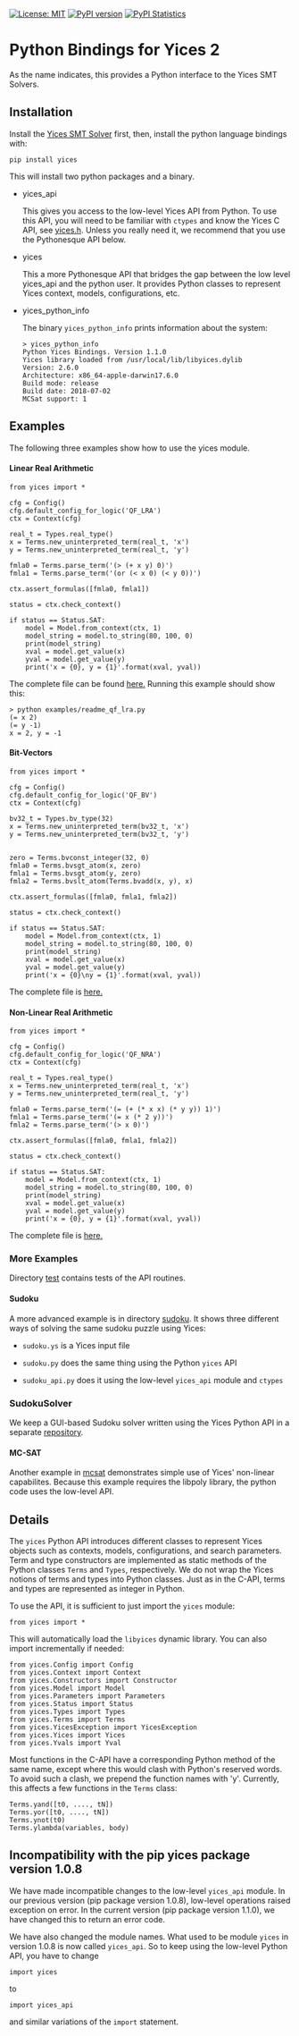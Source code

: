 [![License: MIT](https://img.shields.io/badge/License-MIT-blueviolet.svg)](https://opensource.org/licenses/MIT)
[![PyPI version](https://badge.fury.io/py/yices.svg)](https://badge.fury.io/py/yices)
[![PyPI Statistics](https://img.shields.io/pypi/dm/yices.svg)](https://pypistats.org/packages/yices)

#  Python Bindings for Yices 2

As the name indicates, this provides a Python interface to the Yices SMT Solvers.

## Installation

Install the [Yices SMT Solver](http://yices.csl.sri.com/) first, then, install
the python language bindings with:
```
pip install yices
```

This will install two python packages and a binary.

- yices_api

  This gives you access to the low-level Yices API from Python. To use this API, you will need to be familiar
  with `ctypes`   and know the Yices C API, see [yices.h](https://github.com/SRI-CSL/yices2/blob/master/src/include/yices.h).
  Unless you really need it, we recommend that you use the Pythonesque API below.

- yices

  This a more Pythonesque API that bridges the gap between the low level yices_api and the python user. It provides
  Python classes to represent Yices context, models, configurations, etc.

- yices_python_info

  The binary `yices_python_info` prints information about the system:

  ```
  > yices_python_info
  Python Yices Bindings. Version 1.1.0
  Yices library loaded from /usr/local/lib/libyices.dylib
  Version: 2.6.0
  Architecture: x86_64-apple-darwin17.6.0
  Build mode: release
  Build date: 2018-07-02
  MCSat support: 1
  ```

##  Examples

The following three examples show how to use the yices module.

#### Linear Real Arithmetic

```
from yices import *

cfg = Config()
cfg.default_config_for_logic('QF_LRA')
ctx = Context(cfg)

real_t = Types.real_type()
x = Terms.new_uninterpreted_term(real_t, 'x')
y = Terms.new_uninterpreted_term(real_t, 'y')

fmla0 = Terms.parse_term('(> (+ x y) 0)')
fmla1 = Terms.parse_term('(or (< x 0) (< y 0))')

ctx.assert_formulas([fmla0, fmla1])

status = ctx.check_context()

if status == Status.SAT:
    model = Model.from_context(ctx, 1)
    model_string = model.to_string(80, 100, 0)
    print(model_string)
    xval = model.get_value(x)
    yval = model.get_value(y)
    print('x = {0}, y = {1}'.format(xval, yval))
```
The complete file can be found [here.](https://github.com/SRI-CSL/yices2_python_bindings/blob/master/examples/readme_qf_lra.py)
Running this example should show this:

```
> python examples/readme_qf_lra.py
(= x 2)
(= y -1)
x = 2, y = -1
```

#### Bit-Vectors

```
from yices import *

cfg = Config()
cfg.default_config_for_logic('QF_BV')
ctx = Context(cfg)

bv32_t = Types.bv_type(32)
x = Terms.new_uninterpreted_term(bv32_t, 'x')
y = Terms.new_uninterpreted_term(bv32_t, 'y')


zero = Terms.bvconst_integer(32, 0)
fmla0 = Terms.bvsgt_atom(x, zero)
fmla1 = Terms.bvsgt_atom(y, zero)
fmla2 = Terms.bvslt_atom(Terms.bvadd(x, y), x)

ctx.assert_formulas([fmla0, fmla1, fmla2])

status = ctx.check_context()

if status == Status.SAT:
    model = Model.from_context(ctx, 1)
    model_string = model.to_string(80, 100, 0)
    print(model_string)
    xval = model.get_value(x)
    yval = model.get_value(y)
    print('x = {0}\ny = {1}'.format(xval, yval))

```
The complete file is [here.](https://github.com/SRI-CSL/yices2_python_bindings/blob/master/examples/readme_qf_bv.py)

#### Non-Linear Real Arithmetic

```
from yices import *

cfg = Config()
cfg.default_config_for_logic('QF_NRA')
ctx = Context(cfg)

real_t = Types.real_type()
x = Terms.new_uninterpreted_term(real_t, 'x')
y = Terms.new_uninterpreted_term(real_t, 'y')

fmla0 = Terms.parse_term('(= (+ (* x x) (* y y)) 1)')
fmla1 = Terms.parse_term('(= x (* 2 y))')
fmla2 = Terms.parse_term('(> x 0)')

ctx.assert_formulas([fmla0, fmla1, fmla2])

status = ctx.check_context()

if status == Status.SAT:
    model = Model.from_context(ctx, 1)
    model_string = model.to_string(80, 100, 0)
    print(model_string)
    xval = model.get_value(x)
    yval = model.get_value(y)
    print('x = {0}, y = {1}'.format(xval, yval))
```
The complete file is [here.](https://github.com/SRI-CSL/yices2_python_bindings/blob/master/examples/readme_qf_nra.py)

### More Examples

Directory [test](https://github.com/SRI-CSL/yices2_python_bindings/tree/master/test)
contains tests of the API routines.

#### Sudoku

A more advanced example is in directory [sudoku](https://github.com/SRI-CSL/yices2_python_bindings/tree/master/examples/sudoku).
It shows three different ways of solving the same sudoku puzzle using Yices:

- `sudoku.ys` is a Yices input file

- `sudoku.py` does the same thing using the Python `yices` API

- `sudoku_api.py` does it using the low-level `yices_api` module and `ctypes`

### SudokuSolver

We keep a GUI-based Sudoku solver written using the Yices Python API in a separate
[repository](https://github.com/SRI-CSL/SudokuSolver).

#### MC-SAT

Another example in [mcsat](https://github.com/SRI-CSL/yices2_python_bindings/tree/master/examples/mcsat)
demonstrates simple use of Yices' non-linear capabilites. Because this example requires the libpoly library,
the python code uses the low-level API.


## Details

The `yices` Python API introduces different classes to represent Yices objects such as
contexts, models, configurations, and search parameters. Term and type constructors are
implemented as static methods of the Python classes `Terms` and `Types`, respectively.
We do not wrap the Yices notions of terms and types into Python classes. Just as in the C-API,
terms and types are represented as integer in Python.

To use the API, it is sufficient to just import the `yices` module:
```
from yices import *
```
This will automatically load the `libyices` dynamic library.
You can also import incrementally if needed:
```
from yices.Config import Config
from yices.Context import Context
from yices.Constructors import Constructor
from yices.Model import Model
from yices.Parameters import Parameters
from yices.Status import Status
from yices.Types import Types
from yices.Terms import Terms
from yices.YicesException import YicesException
from yices.Yices import Yices
from yices.Yvals import Yval
```


Most functions in the C-API have a corresponding Python method of the same name, except
where this would clash with Python's reserved words. To avoid such a clash, we prepend the
function names with 'y'. Currently, this affects a few functions in the `Terms` class:
```
Terms.yand([t0, ...., tN])
Terms.yor([t0, ...., tN])
Terms.ynot(t0)
Terms.ylambda(variables, body)
```


## Incompatibility with the pip yices package version 1.0.8

We have made incompatible changes to the low-level `yices_api` module. In our previous version
(pip package version 1.0.8), low-level operations raised exception on error. In the current
version (pip package version 1.1.0), we have changed this to return an error code.

We have also changed the module names. What used to be module `yices` in version 1.0.8 is
now called `yices_api`. So to keep using the low-level Python API, you have to change
```
import yices
```
to
```
import yices_api
```
and similar variations of the `import` statement.
